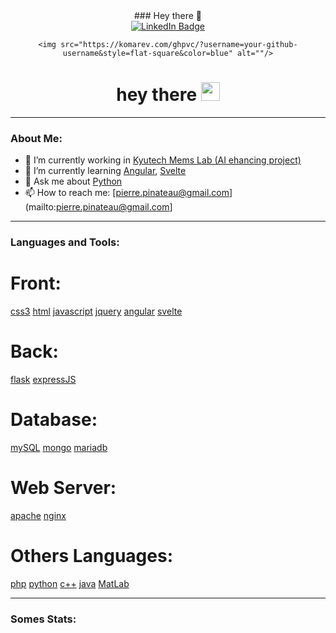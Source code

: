 
<div id="header" align="center">
  ### Hey there 👋
  <div id="badges">
    <a href="https://www.linkedin.com/in/pierre-pinateau-4212b4253/">
      <img src="https://img.shields.io/badge/LinkedIn-blue?style=for-the-badge&logo=linkedin&logoColor=white" alt="LinkedIn Badge"/>
    </a>
    
    <img src="https://komarev.com/ghpvc/?username=your-github-username&style=flat-square&color=blue" alt=""/>
  </div>
  <h1>
  hey there
  <img src="https://media.giphy.com/media/hvRJCLFzcasrR4ia7z/giphy.gif" width="30px"/>
</h1>
  
</div>

***
### About Me:
- 🔭 I’m currently working in [Kyutech Mems Lab (AI ehancing project)](http://www.life.kyutech.ac.jp/~momo/)
- 🌱 I’m currently learning [Angular](https://angular.io/), [Svelte](https://svelte.dev/)
- 💬 Ask me about [Python](https://www.python.org/)
- 📫 How to reach me: [pierre.pinateau@gmail.com](mailto:pierre.pinateau@gmail.com]
***
### Languages and Tools:
# Front:
[css3]()
[html]()
[javascript]()
[jquery]()
[angular]()
[svelte]()

# Back:
[flask]()
[expressJS]()

# Database:
[mySQL]()
[mongo]()
[mariadb]()

# Web Server:
[apache]()
[nginx]()

# Others Languages:
[php]()
[python]()
[c++]()
[java]()
[MatLab]()

***
### Somes Stats:


<!--
**Weyrd/Weyrd** is a ✨ _special_ ✨ repository because its `README.md` (this file) appears on your GitHub profile.

Here are some ideas to get you started:

- 🔭 I’m currently working on ...
- 🌱 I’m currently learning ...
- 👯 I’m looking to collaborate on ...
- 🤔 I’m looking for help with ...
- 💬 Ask me about ...
- 📫 How to reach me: ...
- 😄 Pronouns: ...
- ⚡ Fun fact: ...
-->
